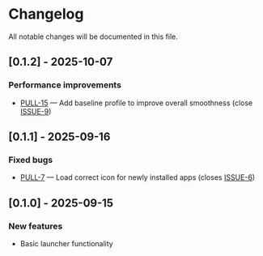 # Changelog

All notable changes will be documented in this file.

## [0.1.2] - 2025-10-07

### Performance improvements

- [PULL-15](https://github.com/neronguyenvn/NeroLauncher/pull/15) — Add baseline profile to improve
  overall smoothness (close [ISSUE-9](https://github.com/neronguyenvn/NeroLauncher/issues/9))

## [0.1.1] - 2025-09-16

### Fixed bugs

- [PULL-7](https://github.com/neronguyenvn/NeroLauncher/pull/7) — Load correct icon for newly
  installed
  apps (closes [ISSUE-6](https://github.com/neronguyenvn/NeroLauncher/issues/6))

## [0.1.0] - 2025-09-15

### New features

- Basic launcher functionality
